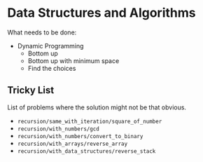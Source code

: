 # Data Structures and Algorithms

What needs to be done:
- Dynamic Programming
  - Bottom up
  - Bottom up with minimum space
  - Find the choices
 
## Tricky List

List of problems where the solution might not be that obvious.

- `recursion/same_with_iteration/square_of_number`
- `recursion/with_numbers/gcd`
- `recursion/with_numbers/convert_to_binary`
- `recursion/with_arrays/reverse_array`
- `recursion/with_data_structures/reverse_stack`

